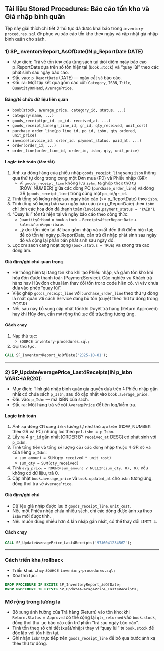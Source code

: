 ## Tài liệu Stored Procedures: Báo cáo tồn kho và Giá nhập bình quân

Tệp này giải thích chi tiết 2 thủ tục đã được khai báo trong `inventory-procedures.sql` để phục vụ báo cáo tồn kho theo ngày và cập nhật giá nhập bình quân cho sách.

### 1) SP_InventoryReport_AsOfDate(IN p_ReportDate DATE)

- Mục đích: Trả về tồn kho của từng sách tại thời điểm ngày báo cáo p_ReportDate dựa trên số tồn hiện tại (`book.stock`) và “quay lùi” theo các phát sinh sau ngày báo cáo.
- Đầu vào: `p_ReportDate` (DATE) — ngày cắt sổ báo cáo.
- Đầu ra: Một tập kết quả gồm các cột: `Category`, `ISBN`, `Title`, `QuantityOnHand`, `AveragePrice`.

#### Bảng/tổ chức dữ liệu liên quan
- `book(stock, average_price, category_id, status, ...)`
- `category(name, ...)`
- `goods_receipt(gr_id, po_id, received_at, ...)`
- `goods_receipt_line(gr_line_id, gr_id, qty_received, unit_cost)`
- `purchase_order_line(po_line_id, po_id, isbn, qty_ordered, unit_price)`
- `invoice(invoice_id, order_id, payment_status, paid_at, ...)`
- `order(order_id, ...)`
- `order_line(order_line_id, order_id, isbn, qty, unit_price)`

#### Logic tính toán (tóm tắt)
1. Ánh xạ dòng hàng của phiếu nhập `goods_receipt_line` sang `isbn` thông qua thứ tự dòng trong cùng một Đơn mua (PO) và Phiếu nhập (GR):
   - Vì `goods_receipt_line` không lưu `isbn`, ta ghép theo thứ tự (ROW_NUMBER) giữa các dòng PO (`purchase_order_line`) và dòng GR (`goods_receipt_line`) trong cùng một `po_id`/`gr_id`.
2. Tính tổng số lượng nhập sau ngày báo cáo (>= p_ReportDate) theo `isbn`.
3. Tính tổng số lượng bán sau ngày báo cáo (>= p_ReportDate) theo `isbn` chỉ tính các hóa đơn đã thanh toán (`invoice.payment_status = 'PAID'`).
4. “Quay lùi” tồn từ hiện tại về ngày báo cáo theo công thức:
   - `QuantityOnHand` = `book.stock`
     − `ReceiptsAfterReportDate` + `SalesAfterReportDate`.
   - Lý do: tồn hiện tại đã bao gồm nhập và xuất đến thời điểm hiện tại; để có tồn tại ngày p_ReportDate, cần trừ đi nhập phát sinh sau ngày đó và cộng lại phần bán phát sinh sau ngày đó.
5. Lọc chỉ sách đang hoạt động (`book.status = TRUE`) và không trả các dòng âm.

#### Giả định/ghi chú quan trọng
- Hệ thống hiện tại tăng tồn kho khi tạo Phiếu nhập, và giảm tồn kho khi hóa đơn được thanh toán (PaymentService). Các nghiệp vụ Khách trả hàng hay Hủy đơn chưa làm thay đổi tồn trong code hiện có, vì vậy chưa đưa vào phép “quay lùi”.
- Việc ghép `goods_receipt_line` với `purchase_order_line` theo thứ tự dòng là nhất quán với cách Service đang bù tồn (duyệt theo thứ tự dòng trong PO/GR).
- Nếu sau này bổ sung cập nhật tồn khi Duyệt trả hàng (Return.Approved) hay khi Hủy đơn, cần mở rộng thủ tục để trừ/cộng tương ứng.

#### Cách chạy
1. Nạp thủ tục:
   - `SOURCE inventory-procedures.sql;`
2. Gọi thủ tục:
```sql
CALL SP_InventoryReport_AsOfDate('2025-10-01');
```

---

### 2) SP_UpdateAveragePrice_Last4Receipts(IN p_Isbn VARCHAR(20))

- Mục đích: Tính giá nhập bình quân gia quyền dựa trên 4 Phiếu nhập gần nhất có chứa sách `p_Isbn`, sau đó cập nhật vào `book.average_price`.
- Đầu vào: `p_Isbn` — mã ISBN của sách.
- Đầu ra: Một hàng trả về cột `AveragePrice` để tiện log/kiểm tra.

#### Logic tính toán
1. Ánh xạ dòng GR sang `isbn` tương tự như thủ tục trên (ROW_NUMBER theo GR và PO) nhưng lọc theo `pol.isbn = p_Isbn`.
2. Lấy ra 4 `gr_id` gần nhất (ORDER BY `received_at` DESC) có phát sinh với `p_Isbn`.
3. Tính tổng tiền và tổng số lượng của các dòng nhập thuộc 4 GR đó và của riêng `p_Isbn`:
   - `sum_amount = SUM(qty_received * unit_cost)`
   - `sum_qty = SUM(qty_received)`
4. Tính `avg_price = ROUND(sum_amount / NULLIF(sum_qty, 0), 0)`; nếu không có dữ liệu, trả 0.
5. Cập nhật `book.average_price` và `book.updated_at` cho `isbn` tương ứng, đồng thời trả về `AveragePrice`.

#### Giả định/ghi chú
- Dữ liệu giá nhập được lưu ở `goods_receipt_line.unit_cost`.
- Nếu một Phiếu nhập chứa nhiều sách, chỉ các dòng được ánh xạ theo `isbn` mới được tính.
- Nếu muốn dùng nhiều hơn 4 lần nhập gần nhất, có thể thay đổi `LIMIT 4`.

#### Cách chạy
```sql
CALL SP_UpdateAveragePrice_Last4Receipts('9786041234567');
```

---

### Cách triển khai/rollback
- Triển khai: chạy `SOURCE inventory-procedures.sql;`
- Xóa thủ tục:
```sql
DROP PROCEDURE IF EXISTS SP_InventoryReport_AsOfDate;
DROP PROCEDURE IF EXISTS SP_UpdateAveragePrice_Last4Receipts;
```

### Mở rộng trong tương lai
- Bổ sung ảnh hưởng của Trả hàng (Return) vào tồn kho: khi `Return.Status = Approved` có thể cộng lại `qty_returned` vào `book.stock`, đồng thời thủ tục báo cáo cần trừ phần “trả sau ngày báo cáo”.
- Tính tồn theo sổ chi tiết (xuất/nhập) thay vì “quay lùi” từ `book.stock` để độc lập với tồn hiện tại.
- Ghi nhận `isbn` trực tiếp trên `goods_receipt_line` để bỏ qua bước ánh xạ theo thứ tự dòng.





